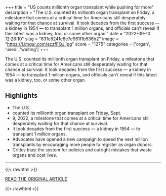 +++
title = "US counts millionth organ transplant while pushing for more"
description = "The U.S. counted its millionth organ transplant on Friday, a milestone that comes at a critical time for Americans still desperately waiting for that chance at survival. It took decades from the first success — a kidney in 1954 — to transplant 1 million organs, and officials can't reveal if this latest was a kidney, too, or some other organ."
date = "2022-09-10 12:26:10"
slug = "631c8241c8e7e961f1b536b2"
image = "https://i.imgur.com/eczfFQJ.jpg"
score = "1275"
categories = ['organ', 'used', 'waiting']
+++

The U.S. counted its millionth organ transplant on Friday, a milestone that comes at a critical time for Americans still desperately waiting for that chance at survival. It took decades from the first success — a kidney in 1954 — to transplant 1 million organs, and officials can't reveal if this latest was a kidney, too, or some other organ.

## Highlights

- The U.S.
- counted its millionth organ transplant on Friday, Sept.
- 9, 2022, a milestone that comes at a critical time for Americans still desperately waiting for that chance at survival.
- It took decades from the first success — a kidney in 1954 — to transplant 1 million organs.
- Advocates have opened a new campaign to speed the next million transplants by encouraging more people to register as organ donors.
- Critics blast the system for policies and outright mistakes that waste organs and cost lives.

---

{{< rawhtml >}}
  <p class="article-category">
    <a target="_blank" href="https://apnews.com/article/science-health-organ-transplants-government-and-politics-308bfae0c70c3377d595b9a0a3a5a381">READ THE ORIGINAL ARTICLE</a>
  </p>
{{< /rawhtml >}}
